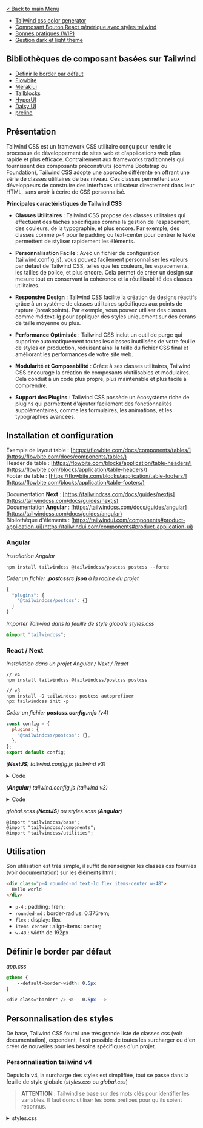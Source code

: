 [< Back to main Menu](https://github.com/gsoulie/css-resources/blob/master/index.md)    

* [Tailwind css color generator](https://uicolors.app/create)    
* [Composant Bouton React générique avec styles tailwind](https://github.com/gsoulie/css-resources/tree/main/css-react-compo)     
* [Bonnes pratiques (WIP)](#bonnes-pratiques)
* [Gestion dark et light theme](#gestion-dark-et-light-theme)     

## Bibliothèques de composant basées sur Tailwind	
* [Définir le border par défaut](#définir-le-border-par-défaut)     
* [Flowbite](https://flowbite.com/docs/components/accordion/)
* [Merakiui](https://merakiui.com/components)
* [Tailblocks](https://tailblocks.cc/)
* [HyperUI](https://www.hyperui.dev/)    
* [Daisy UI](https://daisyui.com/docs/intro/)
* [preline](https://preline.co/docs/modal.html)     
  
## Présentation 

Tailwind CSS est un framework CSS utilitaire conçu pour rendre le processus de développement de sites web et d'applications web plus rapide et plus efficace. Contrairement aux frameworks traditionnels qui fournissent des composants préconstruits (comme Bootstrap ou Foundation), Tailwind CSS adopte une approche différente en offrant une série de classes utilitaires de bas niveau. Ces classes permettent aux développeurs de construire des interfaces utilisateur directement dans leur HTML, sans avoir à écrire de CSS personnalisé.

**Principales caractéristiques de Tailwind CSS**

* **Classes Utilitaires** : Tailwind CSS propose des classes utilitaires qui effectuent des tâches spécifiques comme la gestion de l'espacement, des couleurs, de la typographie, et plus encore. Par exemple, des classes comme p-4 pour le padding ou text-center pour centrer le texte permettent de styliser rapidement les éléments.

* **Personnalisation Facile** : Avec un fichier de configuration (tailwind.config.js), vous pouvez facilement personnaliser les valeurs par défaut de Tailwind CSS, telles que les couleurs, les espacements, les tailles de police, et plus encore. Cela permet de créer un design sur mesure tout en conservant la cohérence et la réutilisabilité des classes utilitaires.

* **Responsive Design** : Tailwind CSS facilite la création de designs réactifs grâce à un système de classes utilitaires spécifiques aux points de rupture (breakpoints). Par exemple, vous pouvez utiliser des classes comme md:text-lg pour appliquer des styles uniquement sur des écrans de taille moyenne ou plus.

* **Performance Optimisée** : Tailwind CSS inclut un outil de purge qui supprime automatiquement toutes les classes inutilisées de votre feuille de styles en production, réduisant ainsi la taille du fichier CSS final et améliorant les performances de votre site web.

* **Modularité et Composabilité** : Grâce à ses classes utilitaires, Tailwind CSS encourage la création de composants réutilisables et modulaires. Cela conduit à un code plus propre, plus maintenable et plus facile à comprendre.

* **Support des Plugins** : Tailwind CSS possède un écosystème riche de plugins qui permettent d'ajouter facilement des fonctionnalités supplémentaires, comme les formulaires, les animations, et les typographies avancées.

## Installation et configuration

Exemple de layout table : [https://flowbite.com/docs/components/tables/](https://flowbite.com/docs/components/tables/)     
Header de table : [https://flowbite.com/blocks/application/table-headers/](https://flowbite.com/blocks/application/table-headers/)    
Footer de table : [https://flowbite.com/blocks/application/table-footers/](https://flowbite.com/blocks/application/table-footers/)    

Documentation **Next** : [https://tailwindcss.com/docs/guides/nextjs](https://tailwindcss.com/docs/guides/nextjs)    
Documentation **Angular** : [https://tailwindcss.com/docs/guides/angular](https://tailwindcss.com/docs/guides/angular)    
Bibliothèque d'éléments : [https://tailwindui.com/components#product-application-ui](https://tailwindui.com/components#product-application-ui)    

### Angular
*Installation Angular*
````
npm install tailwindcss @tailwindcss/postcss postcss --force
````
*Créer un fichier **.postcssrc.json** à la racine du projet*

````javascript
{
  "plugins": {
    "@tailwindcss/postcss": {}
  }
}
````

*Importer Tailwind dans la feuille de style globale styles.css*

````css
@import "tailwindcss";
````

### React / Next
*Installation dans un projet Angular / Next / React*
```
// v4
npm install tailwindcss @tailwindcss/postcss postcss

// v3
npm install -D tailwindcss postcss autoprefixer
npx tailwindcss init -p
```

*Créer un fichier **postcss.config.mjs** (v4)*

````javascript
const config = {
  plugins: {
    "@tailwindcss/postcss": {},
  },
};
export default config;
````

_(**NextJS**) tailwind.config.js (tailwind v3)_

<details>
  <summary>Code</summary>

```
module.exports = {
  content: [
    "./app/**/*.{js,ts,jsx,tsx,mdx}",
    "./pages/**/*.{js,ts,jsx,tsx,mdx}",
    "./components/**/*.{js,ts,jsx,tsx,mdx}",

    // Or if using `src` directory:
    "./src/**/*.{js,ts,jsx,tsx,mdx}",
  ],
  theme: {
    extend: {},
  },
  plugins: [],
}
```  
</details>


_(**Angular**) tailwind.config.js (tailwind v3)_
<details>
  <summary>Code</summary>

```
module.exports = {
  content: [
    "./src/**/*.{html,ts}",
  ],
  theme: {
    extend: {},
  },
  plugins: [],
}
```  
</details>

_global.scss (**NextJS**) ou styles.scss (**Angular**)_

```
@import "tailwindcss/base";
@import "tailwindcss/components";
@import "tailwindcss/utilities";
```

## Utilisation

Son utilisation est très simple, il suffit de renseigner les classes css fournies (voir documentation) sur les éléments html :

````html
<div class="p-4 rounded-md text-lg flex items-center w-48">
  Hello world
</div>
````

* ````p-4```` : padding: 1rem;
* ````rounded-md```` : border-radius: 0.375rem;
* ````flex```` : display: flex
* ````items-center```` : align-items: center;
* ````w-48```` : width de 192px

## Définir le border par défaut

*app.css*
````css
@theme {
	--default-border-width: 0.5px
}

<div class="border" /> <!-- 0.5px -->
````

## Personnalisation des styles

De base, Tailwind CSS fourni une très grande liste de classes css (voir documentation), cependant, il est possible de toutes les surcharger ou d'en créer de nouvelles pour les besoins spécifiques d'un projet.

### Personnalisation tailwind v4

Depuis la v4, la surcharge des styles est simplifiée, tout se passe dans la feuille de style globale (*styles.css* ou *global.css*)

> **ATTENTION** : Tailwind se base sur des mots clés pour identifier les variables. Il faut donc utiliser les bons préfixes pour qu'ils soient reconnus.

<details>
  <summary>styles.css</summary>  

````css
@import "tailwindcss";

@theme {
    /** Utiliser le préfixe --color-<nom> pour les couleurs **/
    --color-blue100: #9cc1ff;
    --color-blue200: #1D6DF5;   
    --color-blue250: #195DD0;
    --color-blue300: #014095;
    --color-grey50: #efefef;
    --color-grey100: #ececf5;
    --color-grey150: #c2c3c7;
    --color-grey200: #74758c;
    --color-grey300: #353643;
    --color-grey400: #2e2c3633;
    --color-red100: #c65146;
    --color-red600: #C65146;
    --color-red700: #A43B31;
    --color-green50: #F4F9F5;
    --color-green100: #4f8258;
    --color-customBro: #014095;

    /** Utiliser le préfixe --spacing-<nom> pour les marges **/
    --spacing-3xs: 5px;
    --spacing-2xs: 8px;
    --spacing-xs: 10px;
    --spacing-sm: 15px;
    --spacing-md: 20px;
    --spacing-lg: 25px;
    --spacing-xl: 30px;
    --spacing-xxl: 60px;
    --spacing-3xl: 150px;

    /** Utiliser le préfixe --radius-<nom> **/
    --radius-sm: 3px;
    --radius-md: 6px;
    --radius-lg: 9px;
    --radius-xl: 99px;

    /** Utiliser le préfixe --text-<nom> pour les tailles de font **/
    --text-size-3xs: 0.5rem;
    --text-size-xxs: 0.75rem;
    --text-size-xs: 0.8125rem;
    --text-size-sm: 0.875rem;
    --text-size-md: 1rem;
    --text-size-lg: 1.125rem;
    --text-size-xl: 1.375rem;
    --text-size-xxl: 1.625rem;
    --text-size-3xl: 1.875rem;
    --text-size-4xl: 2.5rem;
}   
````

> Consulter la **liste des mots clé préfixe des variables** : https://tailwindcss.com/docs/theme#theme-variable-namespaces

*Utilisation des styles customs*

````html
<h1 class="text-size3xl p-lg font-bold underline text-green100">Hello World</h1>
<h1 class="text-size-xl p-3xl font-bold underline text-blue300">Hello World</h1>

<div>
    <div class="bg-green100 rounded-xl w-50 h-50 m-3xl rounded-sm"></div>
    <div class="bg-blue200 mb-sm text-size-xl w-50 h-50 rounded-xl"></div>
</div>
````

### Personnalisation tailwind v3

*tailwind.config.js*
````javascript
module.exports = {
  content: [
    // ...
  ],
  theme: {
    extend: {
      colors: {
        "green100": "#50d71e",
      },
      spacing: {
        5: "5px", // syntaxe avec nombre
        10: "10px",
        xss: "5px", // syntaxe avec mot clé
        xs: "10px",
        sm: "15px",
        md: "20px",
        lg: "25px",
        xl: "30px",
        xxl: "60px",
      },
      padding: {
        xss: "5px",
        xs: "10px",
      },
      borderRadius: {
        sm: "3px",
        md: "6px",
        lg: "9px",
      },
      fontSize: {
        xxs: "12px",
        xs: "13px",
        sm: "14px",
        md: "16px",
        lg: "18px",
        xl: "22px",
        xxl: "30px",
      },
    },
  },
  plugins: [],
};
````

#### Exemple d'utilisation des classes surchargées

*NextJS*
````html
<div className="p-xs bg-green100 m-md rounded-md text-lg">Box</div>
````

*Angular*
````html
<div class="p-xs bg-green100 m-md rounded-md text-lg">Box</div>
````

## Création de classes spécifiques

Dans certain cas, il se peut qu'une combinaison de styles soit dupliquée dans plusieurs composants / pages de l'application.

Dans **l'idéal**, si une combinaison de styles doit être réutilisée (comme on le fait traditionnellement en créant une classe css que l'on va réutiliser ailleurs), il est **conseillé de créer des composants génériques** qui vont implémenter les styles comme vu précédemment.

Il est toutefois possible de créer des classes css s'appuyant sur les classes css de tailwind via l'utilisation de la directive  ````@apply````, mais celà n'est pas forcément conseillé.

> Commencer à utiliser ````@apply```` pour tout, revient finalement à écrire du CSS et donc perdre tous les avantages de flux de travail et de maintenabilité que Tailwind nous offre

* Devoir trouver un nouveau nom de classe css qui ne soit pas déjà utilisé
* Devoir naviguer dans plusieurs fichiers css pour modifier des styles
* La modification d'un style ne va-t'il pas avoir un effet de bord négatif ailleurs dans l'application

> ````@apply```` doit donc être utilisé pour des éléments très petits et hautement réutilisables comme les boutons et les contrôles de formulaire — et même dans ce cas seulement si vous n'utilisez pas un framework comme React où un composant serait un meilleur choix.

### @apply

**1** - Créer un répertoire ````.vscode```` à la racine du projet      
**2** - Dans le répertoire ````.vscode````, créer un fichier **settings.json** contenant le code suivant permettant de désactiver le warning *unknownAtRules*

<details>
  <summary>settings.json</summary>

````json
{
  "scss.lint.unknownAtRules": "ignore"
}
````
</details>

**3** -  Dans le répertoire ````.vscode````, créer un fichier **tailwind.json**

<details>
  <summary>tailwind.json</summary>

````json
{
  "version": 1.1,
  "atDirectives": [
    {
      "name": "@tailwind",
      "description": "Use the `@tailwind` directive to insert Tailwind's `base`, `components`, `utilities` and `screens` styles into your CSS.",
      "references": [
        {
          "name": "Tailwind Documentation",
          "url": "https://tailwindcss.com/docs/functions-and-directives#tailwind"
        }
      ]
    },
    {
      "name": "@apply",
      "description": "Use the `@apply` directive to inline any existing utility classes into your own custom CSS. This is useful when you find a common utility pattern in your HTML that you’d like to extract to a new component.",
      "references": [
        {
          "name": "Tailwind Documentation",
          "url": "https://tailwindcss.com/docs/functions-and-directives#apply"
        }
      ]
    },
    {
      "name": "@responsive",
      "description": "You can generate responsive variants of your own classes by wrapping their definitions in the `@responsive` directive:\n```css\n@responsive {\n  .alert {\n    background-color: #E53E3E;\n  }\n}\n```\n",
      "references": [
        {
          "name": "Tailwind Documentation",
          "url": "https://tailwindcss.com/docs/functions-and-directives#responsive"
        }
      ]
    },
    {
      "name": "@screen",
      "description": "The `@screen` directive allows you to create media queries that reference your breakpoints by **name** instead of duplicating their values in your own CSS:\n```css\n@screen sm {\n  /* ... */\n}\n```\n…gets transformed into this:\n```css\n@media (min-width: 640px) {\n  /* ... */\n}\n```\n",
      "references": [
        {
          "name": "Tailwind Documentation",
          "url": "https://tailwindcss.com/docs/functions-and-directives#screen"
        }
      ]
    },
    {
      "name": "@variants",
      "description": "Generate `hover`, `focus`, `active` and other **variants** of your own utilities by wrapping their definitions in the `@variants` directive:\n```css\n@variants hover, focus {\n   .btn-brand {\n    background-color: #3182CE;\n  }\n}\n```\n",
      "references": [
        {
          "name": "Tailwind Documentation",
          "url": "https://tailwindcss.com/docs/functions-and-directives#variants"
        }
      ]
    }
  ]
}
````  
</details>

**4** - Déclaration de la classe avec ````@apply````

<details>
  <summary>global.scss / styles.scss</summary>

````scss
@import "tailwindcss/base";
@import "tailwindcss/components";
@import "tailwindcss/utilities";

@layer base {
  h1 {
    @apply text-2xl;
  }
  h2 {
    @apply text-xl;
  }
}

@layer components {
  .btn-blue {
    @apply bg-blue-500 hover:bg-blue-700 text-white font-bold py-2 px-4 rounded;
  }
}

@layer utilities {
  .filter-none {
    filter: none;
  }
  .filter-grayscale {
    filter: grayscale(100%);
  }
}
````

Utilisation

````html
<button class="btn-blue">Hello</button>
````
  
</details>

*Angular*
````html
<div class="p-xs bg-green100 m-md rounded-md text-lg">Box</div>
````

## Bonnes pratiques

<details>
  <summary></summary>

- https://evilmartians.com/chronicles/5-best-practices-for-preventing-chaos-in-tailwind-css
- https://github.com/tailwindlabs/prettier-plugin-tailwindcss
- https://www.uxpin.com/studio/blog/tailwind-best-practices/

* Utiliser le fichier tailwind.config.js pour définir les tokens (variables) définis par les graphistes 

````typescript
module.exports = {
  theme: {
    colors: {
      primary: 'oklch(75% 0.18 154)',
      secondary: 'oklch(40% 0.23 283)',
      error: 'oklch(54% 0.22 29)'
    },
    spacing: {
      'sm': '4px',
      'md': '8px',
      'lg': '12px'
    },
    screens: {
      'sm': '640px',
      'md': '768px'
    },
  },
  //...
}

<button class="bg-primary">Standard button</button>
<div class="bg-primary">First tab</div>
````

* utiliser purge CSS

Leverage Tailwind’s PurgeCSS
One of the most common concerns with Tailwind is the potential for bloat due to the large number of utility classes. However, by configuring PurgeCSS, you can automatically remove unused CSS, reducing the final file size and improving performance. Tailwind makes it easy to integrate PurgeCSS into your build process:

````typescript
module.exports = {
  purge: ['./src/**/*.html', './src/**/*.js'],

  // other configurations...
};
````

By specifying the files where your classes are used, PurgeCSS will strip out any unused styles, ensuring your CSS is as lean as possible.* éviter de définir les valeurs à la volée : ````p-[123px] mb-[11px] gap-[3px] bg-[#eeccff]````

* vision mobile first

* avoir une approche composant : créer des composants génériques définissant les classes tailwindcss afin de centraliser les styles
 ex :

````
	<!-- Reusable button with a long list of Tailwind classes: -->
	<button class="bg-yellow-700 border-2 font-semibold border border-gray-300 text-green p-4 rounded">
	Custom Button
	</button>

	<!-- Instead of repeating this structure over and over again, create a reusable component: -->
	<CustomButton>Custom Button</CustomButton>
````
	
* éviter autant que possible l'utilisation de @apply (augmente la taille du bundle css). Cela retire l'intérêt de tailwind (qui évite le casse tête des classes css).
réserver cet usage pour des cas très ponctuels ou spécifiques

* Essayer d'adopter un ordonnancement logique dans le listing des classes. Ou du moins grouper à la suite
toutes les classes concernant le même domaine (font spacing display...) Keep class ordering
	- le plugin prettier https://github.com/tailwindlabs/prettier-plugin-tailwindcss permet de gérer ça automatiquement

  
</details>

## Gestion dark et light theme

Pour gérer facilement un dark / light theme, il est nécessaire de suivre les étapes suivantes :

**1 - configuration du tailwind.config.js**

````typescript
module.exports = {
    content: ["./src/**/*.{html,ts}"],
    theme: {
        extend: {
            
        },
    },
    plugins: [],
    darkMode: 'class',	// <--- rajouter cette propriété
};
````

**2 - configuration styles.css**

````css
@import "tailwindcss";

@custom-variant dark (&:where(.dark, .dark *));	// <--- rajouter cet import, ce n'est pas grave si VSCode indique un warning dessus (voir extension tailwind css intellisence)
````

**3 - création d'un service theme.ts**

<details>
	<summary>code du service</summary>
	
````typescript
import { Injectable, signal } from '@angular/core';

@Injectable({
  providedIn: 'root'
})
export class ThemeService {
  private readonly darkMode = signal<boolean>(true);

  isDarkMode() {
    return this.darkMode();
  }

  toggleTheme() {
    const isDark = !this.darkMode();
    this.darkMode.set(isDark);
    
    const html = document.documentElement;
    if (isDark) {
      html.classList.add('dark');
    } else {
      html.classList.remove('dark');
    }
  }

  constructor() {
    // Initialize theme based on system preference
    const prefersDark = window.matchMedia('(prefers-color-scheme: dark)').matches;
    this.darkMode.set(prefersDark);
  }
}
````
</details>

**4 - création d'un composant theme-toggle button**

Ajouter ce composant dans le header de l'application ou dans un menu quelconque

<details>
	<summary>code du composant Angular</summary>

````typescript
import { Component, inject } from '@angular/core';
import { CommonModule } from '@angular/common';
import { ThemeService } from '../../../services/theme';


@Component({
  selector: 'app-theme-toggle',
  standalone: true,
  imports: [CommonModule],
  template: `
    <button
      (click)="themeService.toggleTheme()"
      class="cursor-pointer rounded-lg p-2 bg-gray-100 dark:bg-transparent hover:bg-gray-100 dark:hover:bg-gray-700 focus:outline-none focus:ring-gray-200 dark:focus:ring-gray-700"
      aria-label="Toggle dark mode"
    >
      <!-- Sun icon -->
      @if(themeService.isDarkMode()) {

          <svg
            class="w-5 h-5"
            fill="currentColor"
            viewBox="0 0 20 20"
            xmlns="http://www.w3.org/2000/svg"
          >
            <path
              d="M10 2a1 1 0 011 1v1a1 1 0 11-2 0V3a1 1 0 011-1zm4 8a4 4 0 11-8 0 4 4 0 018 0zm-.464 4.95l.707.707a1 1 0 001.414-1.414l-.707-.707a1 1 0 00-1.414 1.414zm2.12-10.607a1 1 0 010 1.414l-.706.707a1 1 0 11-1.414-1.414l.707-.707a1 1 0 011.414 0zM17 11a1 1 0 100-2h-1a1 1 0 100 2h1zm-7 4a1 1 0 011 1v1a1 1 0 11-2 0v-1a1 1 0 011-1zM5.05 6.464A1 1 0 106.465 5.05l-.708-.707a1 1 0 00-1.414 1.414l.707.707zm1.414 8.486l-.707.707a1 1 0 01-1.414-1.414l.707-.707a1 1 0 011.414 1.414zM4 11a1 1 0 100-2H3a1 1 0 000 2h1z"
            />
          </svg>
      } @else {
      <!-- Moon icon -->
      <svg
        class="w-5 h-5"
        fill="currentColor"
        viewBox="0 0 20 20"
        xmlns="http://www.w3.org/2000/svg"
      >
        <path d="M17.293 13.293A8 8 0 016.707 2.707a8.001 8.001 0 1010.586 10.586z" />
      </svg>
    }
    </button>
  `
})
export class ThemeToggle {
  themeService = inject(ThemeService);
}
````
 
</details>

**5 - Adapter tous les composants**

Il suffit ensuite dans tous les composants, de spécifier les classes css de base et de les étendre avec leur version ````dark:````

*user.html*

````html
<div class="bg-slate-200 dark:bg-slate-900 text-black dark:text-slate-200 hover:bg-slate-400 dark:hover:bg-slate-100">
</div>
````
